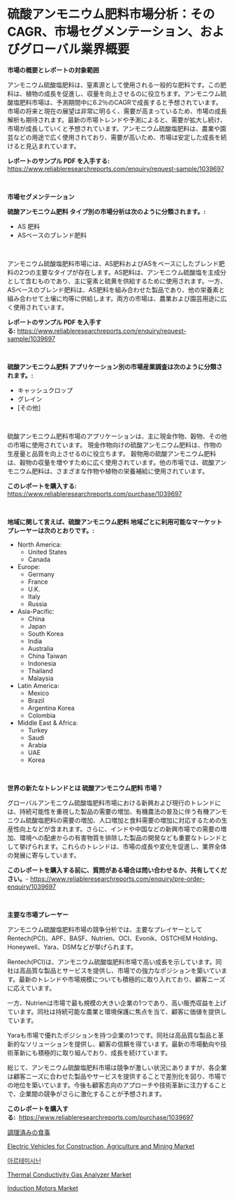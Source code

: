 <p><h1>硫酸アンモニウム肥料市場分析：そのCAGR、市場セグメンテーション、およびグローバル業界概要</h1></p><p><strong>市場の概要とレポートの対象範囲</strong></p>
<p><p>アンモニウム硫酸塩肥料は、窒素源として使用される一般的な肥料です。この肥料は、植物の成長を促進し、収量を向上させるのに役立ちます。アンモニウム硫酸塩肥料市場は、予測期間中に6.2％のCAGRで成長すると予想されています。市場の将来と現在の展望は非常に明るく、需要が高まっているため、市場の成長解析も期待されます。最新の市場トレンドや予測によると、需要が拡大し続け、市場が成長していくと予想されています。アンモニウム硫酸塩肥料は、農業や園芸などの用途で広く使用されており、需要が高いため、市場は安定した成長を続けると見込まれています。</p></p>
<p><strong>レポートのサンプル PDF を入手する:</strong> <a href="https://www.reliableresearchreports.com/enquiry/request-sample/1039697">https://www.reliableresearchreports.com/enquiry/request-sample/1039697</a></p>
<p>&nbsp;</p>
<p><strong>市場セグメンテーション</strong></p>
<p><strong>硫酸アンモニウム肥料 タイプ別の市場分析は次のように分類されます。:</strong></p>
<p><ul><li>AS 肥料</li><li>ASベースのブレンド肥料</li></ul></p>
<p>&nbsp;</p>
<p><p>アンモニウム硫酸塩肥料市場には、AS肥料およびASをベースにしたブレンド肥料の2つの主要なタイプが存在します。AS肥料は、アンモニウム硫酸塩を主成分として含むものであり、主に窒素と硫黄を供給するために使用されます。一方、ASベースのブレンド肥料は、AS肥料を組み合わせた製品であり、他の栄養素と組み合わせて土壌に均等に供給します。両方の市場は、農業および園芸用途に広く使用されています。</p></p>
<p><strong>レポートのサンプル PDF を入手する:</strong>&nbsp;<a href="https://www.reliableresearchreports.com/enquiry/request-sample/1039697">https://www.reliableresearchreports.com/enquiry/request-sample/1039697</a></p>
<p>&nbsp;</p>
<p><strong> 硫酸アンモニウム肥料 アプリケーション別の市場産業調査は次のように分類されます。:</strong></p>
<p><ul><li>キャッシュクロップ</li><li>グレイン</li><li>[その他]</li></ul></p>
<p>&nbsp;</p>
<p><p>硫酸アンモニウム肥料市場のアプリケーションは、主に現金作物、穀物、その他の市場に使用されています。 現金作物向けの硫酸アンモニウム肥料は、作物の生産量と品質を向上させるのに役立ちます。 穀物用の硫酸アンモニウム肥料は、穀物の収量を増やすために広く使用されています。他の市場では、硫酸アンモニウム肥料は、さまざまな作物や植物の栄養補給に使用されています。</p></p>
<p><strong>このレポートを購入する:</strong>&nbsp; <a href="https://www.reliableresearchreports.com/purchase/1039697">https://www.reliableresearchreports.com/purchase/1039697</a></p>
<p>&nbsp;</p>
<p><strong>地域に関して言えば、硫酸アンモニウム肥料 地域ごとに利用可能なマーケットプレーヤーは次のとおりです。:</strong></p>
<p><ul>
    <li>
        North America:
        <ul>
            <li>United States</li>
            <li>Canada</li>
        </ul>
    </li>
    <li>
        Europe:
        <ul>
            <li>Germany</li>
            <li>France</li>
            <li>U.K.</li>
            <li>Italy</li>
            <li>Russia</li>
        </ul>
    </li>
    <li>
        Asia-Pacific:
        <ul>
            <li>China</li>
            <li>Japan</li>
            <li>South Korea</li>
            <li>India</li>
            <li>Australia</li>
            <li>China Taiwan</li>
            <li>Indonesia</li>
            <li>Thailand</li>
            <li>Malaysia</li>
        </ul>
    </li>
    <li>
        Latin America:
        <ul>
            <li>Mexico</li>
            <li>Brazil</li>
            <li>Argentina Korea</li>
            <li>Colombia</li>
        </ul>
    </li>
    <li>
        Middle East & Africa:
        <ul>
            <li>Turkey</li>
            <li>Saudi</li>
            <li>Arabia</li>
            <li>UAE</li>
            <li>Korea</li>
        </ul>
    </li>
    </ul></p>
<p>&nbsp;</p>
<p><strong>世界の新たなトレンドとは 硫酸アンモニウム肥料 市場？</strong></p>
<p><p>グローバルアンモニウム硫酸塩肥料市場における新興および現行のトレンドには、持続可能性を重視した製品の需要の増加、有機農法の普及に伴う有機アンモニウム硫酸塩肥料の需要の増加、人口増加と食料需要の増加に対応するための生産性向上などが含まれます。さらに、インドや中国などの新興市場での需要の増加、環境への配慮からの有害物質を排除した製品の開発なども重要なトレンドとして挙げられます。これらのトレンドは、市場の成長や変化を促進し、業界全体の発展に寄与しています。</p></p>
<p><strong>このレポートを購入する前に、質問がある場合は問い合わせるか、共有してください。</strong>- <a href="https://www.reliableresearchreports.com/enquiry/pre-order-enquiry/1039697">https://www.reliableresearchreports.com/enquiry/pre-order-enquiry/1039697</a></p>
<p>&nbsp;</p>
<p><strong>主要な市場プレーヤー</strong></p>
<p><p>アンモニウム硫酸塩肥料市場の競争分析では、主要なプレイヤーとしてRentech(PCI)、APF、BASF、Nutrien、OCI、Evonik、OSTCHEM Holding、Honeywell、Yara、DSMなどが挙げられます。</p><p>Rentech(PCI)は、アンモニウム硫酸塩肥料市場で高い成長を示しています。同社は高品質な製品とサービスを提供し、市場での強力なポジションを築いています。最新のトレンドや市場規模についても積極的に取り入れており、顧客ニーズに応えています。</p><p>一方、Nutrienは市場で最も規模の大きい企業の1つであり、高い販売収益を上げています。同社は持続可能な農業と環境保護に焦点を当て、顧客に価値を提供しています。</p><p>Yaraも市場で優れたポジションを持つ企業の1つです。同社は高品質な製品と革新的なソリューションを提供し、顧客の信頼を得ています。最新の市場動向や技術革新にも積極的に取り組んでおり、成長を続けています。</p><p>総じて、アンモニウム硫酸塩肥料市場は競争が激しい状況にありますが、各企業は顧客ニーズに合わせた製品やサービスを提供することで差別化を図り、市場での地位を築いています。今後も顧客志向のアプローチや技術革新に注力することで、企業間の競争がさらに激化することが予想されます。</p></p>
<p><strong>このレポートを購入する:</strong>&nbsp;&nbsp;<a href="https://www.reliableresearchreports.com/purchase/1039697">https://www.reliableresearchreports.com/purchase/1039697</a></p>
<p><p><a href="https://github.com/mohamedbakry57/Market-Research-Report-List-2/blob/main/9586426188599.md">調理済みの食事</a></p><p><a href="https://github.com/lataunyatinikmelvin59ilbd0dv/Market-Research-Report-List-1/blob/main/electric-vehicles-for-construction-agriculture-and-mining-market.md">Electric Vehicles for Construction, Agriculture and Mining Market</a></p><p><a href="https://github.com/vsnao330707/Market-Research-Report-List-1/blob/main/7889918188443.md">아르테미시닌</a></p><p><a href="https://meowing-lemming-dd3.notion.site/Insights-into-Thermal-Conductivity-Gas-Analyzer-Market-Size-Analysing-Market-Share-Trends-and-Gro-050c77d9ef1b458f9d9c625c2c0afbbe">Thermal Conductivity Gas Analyzer Market</a></p><p><a href="https://cute-banjo-8ca.notion.site/Global-Induction-Motors-Market-by-Types-Applications-and-Major-Players-with-Regional-Growth-Rate--c406859cbe844764b0319d38ce7d174b">Induction Motors Market</a></p></p>